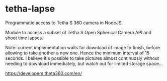 # tetha-lapse
Programmatic access to Tetha S 360 camera in NodeJS.

Module to access a subset of Tetha S Open Spherical Camera API and shoot time lapses.

Note: current implementation waits for download of image to finish, before allowing to take another a new one. Hence the minimum interval of 15 seconds. I believe it's possible to take pictures almost continuosly without needing to download immediately, but watch out for limited storage space...

https://developers.theta360.com/en/

